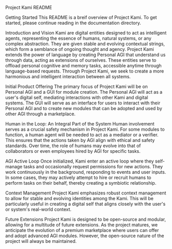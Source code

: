 Project Kami README

Getting Started
This README is a breif overview of Project Kami. To get started, please continue reading in the documentation directory.

Introduction and Vision
Kami are digital entities designed to act as intelligent agents, representing the essence of humans, natural systems, or any complex abstraction. They are given stable and evolving contextual strings, which form a semblance of ongoing thought and agency. Project Kami extends the power of language by creating Personal AGI that understand us through data, acting as extensions of ourselves. These entities serve to offload personal cognitive and memory tasks, accessible anytime through language-based requests. Through Project Kami, we seek to create a more harmonious and intelligent interaction between all systems.

Initial Product Offering
The primary focus of Project Kami will be on Personal AGI and a GUI for module creation. The Personal AGI will act as a user's digital self, mediating interactions with other Kami and digital systems. The GUI will serve as an interface for users to interact with their Personal AGI and to create new modules that can be adopted and used by other AGI through a marketplace.

Human in the Loop: An Integral Part of the System
Human involvement serves as a crucial safety mechanism in Project Kami. For some modules to function, a human agent will be needed to act as a mediator or a verifier. This ensures that the actions taken by AGI align with ethical and safety standards. Over time, the role of humans may evolve into that of collaborators or even employees hired by AGI for specific tasks.

AGI Active Loop
Once initialized, Kami enter an active loop where they self-manage tasks and occasionally request permissions for new actions. They work continuously in the background, responding to events and user inputs. In some cases, they may actively attempt to hire or recruit humans to perform tasks on their behalf, thereby creating a symbiotic relationship.

Context Management
Project Kami emphasizes robust context management to allow for stable and evolving identities among the Kami. This will be particularly useful in creating a digital self that aligns closely with the user's or system's real-world context.

Future Extensions
Project Kami is designed to be open-source and modular, allowing for a multitude of future extensions. As the project matures, we anticipate the evolution of a premium marketplace where users can offer and adopt advanced AGI modules. However, the open-source nature of the project will always be maintained.
